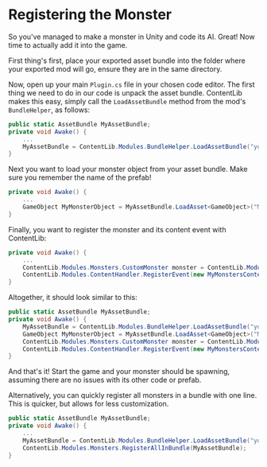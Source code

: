 # Registering the Monster

So you've managed to make a monster in Unity and code its AI. Great! Now time to actually add it into the game.

First thing's first, place your exported asset bundle into the folder where your exported mod will go, ensure they are in the same directory.

Now, open up your main ``Plugin.cs`` file in your chosen code editor.
The first thing we need to do in our code is unpack the asset bundle.
ContentLib makes this easy, simply call the ``LoadAssetBundle`` method from the mod's ``BundleHelper``, as follows:
```C#
public static AssetBundle MyAssetBundle;
private void Awake() {
    ...
    MyAssetBundle = ContentLib.Modules.BundleHelper.LoadAssetBundle("your asset bundle name");
}
```

Next you want to load your monster object from your asset bundle. Make sure you remember the name of the prefab!
```C#
private void Awake() {
    ...
    GameObject MyMonsterObject = MyAssetBundle.LoadAsset<GameObject>("MonsterObject.prefab");
}
```

Finally, you want to register the monster and its content event with ContentLib:
```C#
private void Awake() {
    ...
    ContentLib.Modules.Monsters.CustomMonster monster = ContentLib.Modules.Monsters.RegisterMonster(new ContentLib.Modules.Monsters.CustomMonster(MyMonsterObject, 100));
    ContentLib.Modules.ContentHandler.RegisterEvent(new MyMonstersContentEvent());
}
```

Altogether, it should look similar to this:
```C#
public static AssetBundle MyAssetBundle;
private void Awake() {
    MyAssetBundle = ContentLib.Modules.BundleHelper.LoadAssetBundle("your asset bundle name");
    GameObject MyMonsterObject = MyAssetBundle.LoadAsset<GameObject>("MonsterObject.prefab");
    ContentLib.Modules.Monsters.CustomMonster monster = ContentLib.Modules.Monsters.RegisterMonster(new ContentLib.Modules.Monsters.CustomMonster(MyMonsterObject, 100));
    ContentLib.Modules.ContentHandler.RegisterEvent(new MyMonstersContentEvent());
}
```

And that's it! Start the game and your monster should be spawning, assuming there are no issues with its other code or prefab.

Alternatively, you can quickly register all monsters in a bundle with one line. This is quicker, but allows for less customization.
```C#
public static AssetBundle MyAssetBundle;
private void Awake() {
    ...
    MyAssetBundle = ContentLib.Modules.BundleHelper.LoadAssetBundle("your asset bundle name");
    ContentLib.Modules.Monsters.RegisterAllInBundle(MyAssetBundle);
}
```